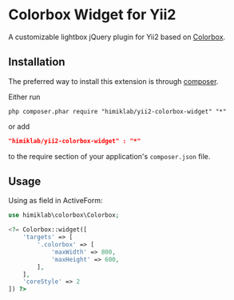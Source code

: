 Colorbox Widget for Yii2
========================
A customizable lightbox jQuery plugin for Yii2 based on [Colorbox](http://www.jacklmoore.com/colorbox/).

Installation
------------
The preferred way to install this extension is through [composer](http://getcomposer.org/download/).

Either run

```
php composer.phar require "himiklab/yii2-colorbox-widget" "*"
```

or add

```json
"himiklab/yii2-colorbox-widget" : "*"
```

to the require section of your application's `composer.json` file.

Usage
-----
Using as field in ActiveForm:

```php
use himiklab\colorbox\Colorbox;

<?= Colorbox::widget([
    'targets' => [
        '.colorbox' => [
            'maxWidth' => 800,
            'maxHeight' => 600,
        ],
    ],
    'coreStyle' => 2
]) ?>
```
